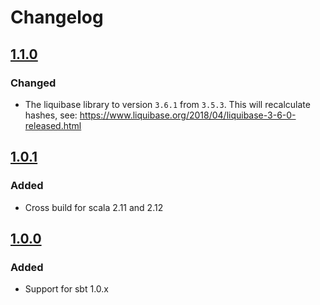 # Changelog

## [1.1.0]

### Changed
- The liquibase library to version `3.6.1` from `3.5.3`. This will recalculate hashes, see:
https://www.liquibase.org/2018/04/liquibase-3-6-0-released.html

## [1.0.1]

### Added
- Cross build for scala 2.11 and 2.12

## [1.0.0]

### Added
- Support for sbt 1.0.x

[1.1.0]: https://github.com/permutive/sbt-liquibase-plugin/compare/1.0.1...1.1.0
[1.0.1]: https://github.com/permutive/sbt-liquibase-plugin/compare/1.0.0...1.0.1
[1.0.0]: https://github.com/permutive/sbt-liquibase-plugin/compare/v0.2.0...1.0.0
